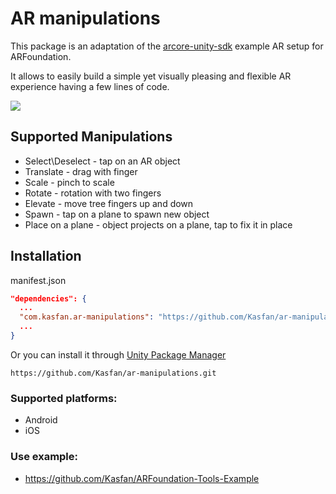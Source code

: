 ﻿# AR manipulations
This package is an adaptation of the
[arcore-unity-sdk](https://github.com/google-ar/arcore-unity-sdk/tree/master/Assets/GoogleARCore/Examples)
example AR setup for ARFoundation.

It allows to easily build a simple yet visually pleasing and flexible AR experience having a few lines of code.

![](Documentation~/demo.gif)


## Supported Manipulations
- Select\Deselect - tap on an AR object
- Translate - drag with finger
- Scale - pinch to scale
- Rotate - rotation with two fingers
- Elevate - move tree fingers up and down
- Spawn - tap on a plane to spawn new object
- Place on a plane - object projects on a plane, tap to fix it in place

## Installation
manifest.json
```json
"dependencies": {
  ...
  "com.kasfan.ar-manipulations": "https://github.com/Kasfan/ar-manipulations.git",
  ...
}
```
Or you can install it through [Unity Package Manager](https://docs.unity3d.com/Manual/upm-ui-giturl.html)
```
https://github.com/Kasfan/ar-manipulations.git
```
### Supported platforms:
- Android
- iOS

### Use example:
- https://github.com/Kasfan/ARFoundation-Tools-Example
